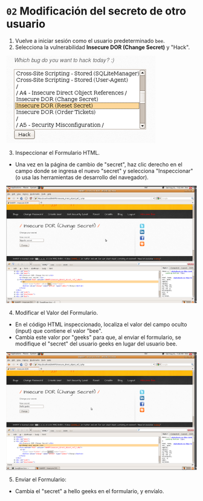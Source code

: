 # `02` Modificación del secreto de otro usuario


1. Vuelve a iniciar sesión como el usuario predeterminado `bee`.
2. Selecciona la vulnerabilidad **Insecure DOR (Change Secret)** y "Hack".

![imagen 3](../../.learn/assets/hack.png)


3. Inspeccionar el Formulario HTML.

- Una vez en la página de cambio de "secret", haz clic derecho en el campo donde se ingresa el nuevo "secret" y selecciona "Inspeccionar" (o usa las herramientas de desarrollo del navegador).

![imagen 4](../../.learn/assets/htmlbeeuser.png)

4. Modificar el Valor del Formulario.

- En el código HTML inspeccionado, localiza el valor del campo oculto (input) que contiene el valor "bee".
- Cambia este valor por "geeks" para que, al enviar el formulario, se modifique el "secret" del usuario geeks en lugar del usuario bee.

![imagen 5](../../.learn/assets/htmlvalue.png)

5. Enviar el Formulario:

- Cambia el "secret" a hello geeks en el formulario, y envíalo.